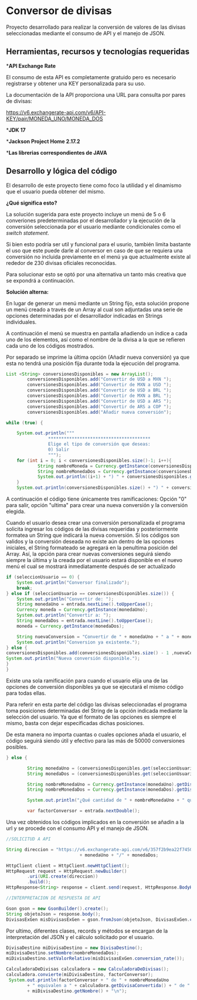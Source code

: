 # Conversor de divisas

Proyecto desarrollado para realizar la conversión de valores de las divisas seleccionadas mediante el consumo de API y el manejo de JSON.

## Herramientas, recursos y tecnologías requeridas

***API Exchange Rate**

El consumo de esta API es completamente gratuido pero es necesario registrarse y obtener una KEY personalizada para su uso.

La documentación de la API proporciona una URL para consulta por pares de divisas:

https://v6.exchangerate-api.com/v6/API-KEY/pair/MONEDA_UNO/MONEDA_DOS

***JDK 17**

***Jackson Project Home 2.17.2**

***Las librerias correspondientes de JAVA**

## Desarrollo y lógica del código

El desarrollo de este proyecto tiene como foco la utilidad y el dinamismo que el usuario pueda obtener del mismo.

**¿Qué significa esto?**

La solución sugerida para este proyecto incluye un menú de 5 o 6 converiones predeterminadas por el desarrollador y la ejecución de la conversión seleccionada por el usuario mediante condicionales como el *switch statement*.

Si bien esto podría ser util y funcional para el usurio, también limita bastante el uso que este puede darle al conversor en caso de que se requiera una conversión no incluida previamente en el menú ya que actualmente existe al rededor de 230 divisas oficiales reconocidas.

Para solucionar esto se optó por una alternativa un tanto más creativa que se expondrá a continuación.

**Solución alterna:**

En lugar de generar un menú mediante un String fijo, esta solución propone un menú creado a través de un Array al cual son adjuntadas una serie de opciones determinadas por el desarrollador indicadas en Strings individuales.

A continuación el menú se muestra en pantalla añadiendo un índice a cada uno de los elementos, así como el nombre de la divisa a la que se refieren cada uno de los códigos mostrados.

Por separado se imprime la última opción (Añadir nueva conversión) ya que esta no tendrá una posición fija durante toda la ejecución del programa.

```java
List <String> conversionesDisponibles = new ArrayList();
        conversionesDisponibles.add("Convertir de USD a MXN ");
        conversionesDisponibles.add("Convertir de MXN a USD ");
        conversionesDisponibles.add("Convertir de USD a BRL ");
        conversionesDisponibles.add("Convertir de MXN a BRL ");
        conversionesDisponibles.add("Convertir de USD a ARS ");
        conversionesDisponibles.add("Convertir de ARS a COP ");
        conversionesDisponibles.add("Añadir nueva conversión");

while (true) {

    System.out.println("""
                ***************************************
                Elige el tipo de conversión que deseas:
                0) Salir
                """);
    for (int i = 0; i < conversionesDisponibles.size()-1; i++){
            String nombreMoneda = Currency.getInstance(conversionesDisponibles.get(i).substring(13, 16)).getDisplayName();
            String nombreMonedaDos = Currency.getInstance(conversionesDisponibles.get(i).substring(19, 22)).getDisplayName();
            System.out.println((i+1) + ") " + conversionesDisponibles.get(i) + "(" + nombreMoneda + " a " + nombreMonedaDos + ")");
    }
    System.out.println(conversionesDisponibles.size() + ") " + conversionesDisponibles.get(conversionesDisponibles.size()-1));
```

A continuación el código tiene únicamente tres ramificaciones: Opción "0" para salir, opción "ultima" para crear una nueva conversión y la conversión elegida.

Cuando el usuario desea crear una conversión personalizada el programa solicita ingresar los códigos de las divisas requeridas y posteriormente formatea un String que indicará la nueva conversión. Si los códigos son validos y la conversión deseada no existe aún dentro de las opciones iniciales, el String formateado se agregará en la penultima posición del Array. Así, la opción para crear nuevas conversiones seguirá siendo siempre la última y la creada por el usuario estará disponible en el nuevo menú el cual se mostrará inmediatamente después de ser actualizado

```java
if (seleccionUsuario == 0) {
    System.out.println("Conversor finalizado");
    break;
} else if (seleccionUsuario == conversionesDisponibles.size()) {
    System.out.println("Convertir de: ");
    String monedaUno = entrada.nextLine().toUpperCase();
    Currency moneda = Currency.getInstance(monedaUno);
    System.out.println("Convertir a: ");
    String monedaDos = entrada.nextLine().toUpperCase();
    moneda = Currency.getInstance(monedaDos);

    String nuevaConversion = "Convertir de " + monedaUno + " a " + monedaDos + " ";if (conversionesDisponibles.contains(nuevaConversion)) {
    System.out.println("Conversion ya existente.");
} else {
conversionesDisponibles.add(conversionesDisponibles.size() - 1 ,nuevaConversion);
System.out.println("Nueva conversión disponible.");
}
}
```

Existe una sola ramificación para cuando el usuario elija una de las opciones de conversión disponibles ya que se ejecutará el mismo código para todas ellas.

Para referir en esta parte del código las divisas seleccionadas el programa toma posiciones determinadas del String de la opción indicada mediante la selección del usuario. Ya que el formato de las opciones es siempre el mismo, basta con dejar especificadas dichas posiciones.

De esta manera no importa cuantas o cuales opciones añada el usuario, el código seguirá siendo útil y efectivo para las más de 50000 conversiones posibles.

```java
} else {

        String monedaUno = (conversionesDisponibles.get(seleccionUsuario - 1).substring(13, 16));
        String monedaDos = (conversionesDisponibles.get(seleccionUsuario - 1).substring(19, 22));

        String nombreMonedaUno = Currency.getInstance(monedaUno).getDisplayName();
        String nombreMonedaDos = Currency.getInstance(monedaDos).getDisplayName();

        System.out.println("¿Qué cantidad de " + nombreMonedaUno + " quieres convertir?");

        var factorConversor = entrada.nextDouble();
```

Una vez obtenidos los códigos implicados en la conversión se añadin a la url y se procede con el consumo API y el manejo de JSON.

```java
//SOLICITUD A API

String direccion = "https://v6.exchangerate-api.com/v6/357f2b9ea22f7450728071a6/pair/"
                            + monedaUno + "/" + monedaDos;

HttpClient client = HttpClient.newHttpClient();
HttpRequest request = HttpRequest.newBuilder()
        .uri(URI.create(direccion))
        .build();
HttpResponse<String> response = client.send(request, HttpResponse.BodyHandlers.ofString());

//INTERPRETACION DE RESPUESTA DE API

Gson gson = new GsonBuilder().create();
String objetoJson = response.body();
DivisasExGen misDivisasExGen = gson.fromJson(objetoJson, DivisasExGen.class);
```

Por ultimo, diferentes clases, records y métodos se encargan de la interpretación del JSON y el cálculo solicitado por el usuario.
```java
DivisaDestino miDivisaDestino = new DivisaDestino();
miDivisaDestino.setNombre(nombreMonedaDos);
miDivisaDestino.setValorRelativo(misDivisasExGen.conversion_rate());

CalculadoraDeDivisas calculadora = new CalculadoraDeDivisas();
calculadora.convierte(miDivisaDestino, factorConversor);
 System.out.println(factorConversor + " de " + nombreMonedaUno
        + " equivalen a " + calculadora.getDivisaConvertida() + " de "
        + miDivisaDestino.getNombre() + "\n");
```
